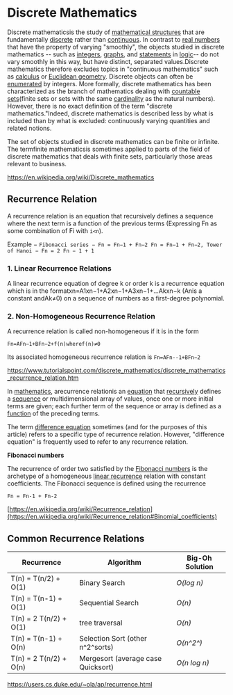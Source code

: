 # Discrete Mathematics

Discrete mathematicsis the study of [mathematical structures](https://en.wikipedia.org/wiki/Mathematical_structures) that are fundamentally [discrete](https://en.wikipedia.org/wiki/Discrete_space) rather than [continuous](https://en.wikipedia.org/wiki/Continuous_function). In contrast to [real numbers](https://en.wikipedia.org/wiki/Real_number) that have the property of varying "smoothly", the objects studied in discrete mathematics -- such as [integers](https://en.wikipedia.org/wiki/Integer), [graphs](https://en.wikipedia.org/wiki/Graph_(discrete_mathematics)), and [statements](https://en.wikipedia.org/wiki/Statement_(logic)) in [logic](https://en.wikipedia.org/wiki/Mathematical_logic)-- do not vary smoothly in this way, but have distinct, separated values.Discrete mathematics therefore excludes topics in "continuous mathematics" such as [calculus](https://en.wikipedia.org/wiki/Calculus) or [Euclidean geometry](https://en.wikipedia.org/wiki/Euclidean_geometry). Discrete objects can often be [enumerated](https://en.wikipedia.org/wiki/Enumeration) by integers. More formally, discrete mathematics has been characterized as the branch of mathematics dealing with [countable sets](https://en.wikipedia.org/wiki/Countable_set)(finite sets or sets with the same [cardinality](https://en.wikipedia.org/wiki/Cardinality) as the natural numbers). However, there is no exact definition of the term "discrete mathematics."Indeed, discrete mathematics is described less by what is included than by what is excluded: continuously varying quantities and related notions.

The set of objects studied in discrete mathematics can be finite or infinite. The termfinite mathematicsis sometimes applied to parts of the field of discrete mathematics that deals with finite sets, particularly those areas relevant to business.

https://en.wikipedia.org/wiki/Discrete_mathematics

## Recurrence Relation

A recurrence relation is an equation that recursively defines a sequence where the next term is a function of the previous terms (Expressing Fn as some combination of Fi with `i<n`).

Example − `Fibonacci series − Fn = Fn−1 + Fn−2 Fn = Fn−1 + Fn−2, Tower of Hanoi − Fn = 2 Fn − 1 + 1`

### 1. **Linear Recurrence Relations**

A linear recurrence equation of degree k or order k is a recurrence equation which is in the formatxn=A1xn−1+A2xn−1+A3xn−1+...Akxn−k (Anis a constant andAk≠0) on a sequence of numbers as a first-degree polynomial.

### 2. **Non-Homogeneous Recurrence Relation**

A recurrence relation is called non-homogeneous if it is in the form

`Fn=AFn−1+BFn−2+f(n)wheref(n)≠0`

Its associated homogeneous recurrence relation is `Fn=AFn--1+BFn−2`

https://www.tutorialspoint.com/discrete_mathematics/discrete_mathematics_recurrence_relation.htm

In [mathematics](https://en.wikipedia.org/wiki/Mathematics), arecurrence relationis an [equation](https://en.wikipedia.org/wiki/Equation) that [recursively](https://en.wikipedia.org/wiki/Recursion) defines a [sequence](https://en.wikipedia.org/wiki/Sequence) or multidimensional array of values, once one or more initial terms are given; each further term of the sequence or array is defined as a [function](https://en.wikipedia.org/wiki/Function_(mathematics)) of the preceding terms.

The term [difference equation](https://en.wikipedia.org/wiki/Recurrence_relation#Relationship_to_difference_equations_narrowly_defined) sometimes (and for the purposes of this article) refers to a specific type of recurrence relation. However, "difference equation" is frequently used to refer to any recurrence relation.

**Fibonacci numbers**

The recurrence of order two satisfied by the [Fibonacci numbers](https://en.wikipedia.org/wiki/Fibonacci_number) is the archetype of a homogeneous [linear recurrence](https://en.wikipedia.org/wiki/Linear_recurrence) relation with constant coefficients. The Fibonacci sequence is defined using the recurrence

`Fn = Fn-1 + Fn-2`

[https://en.wikipedia.org/wiki/Recurrence_relation](https://en.wikipedia.org/wiki/Recurrence_relation#Binomial_coefficients)

## Common Recurrence Relations

| **Recurrence**         | **Algorithm**                      | **Big-Oh Solution** |
|----------------------|----------------------------------|-----------------|
| T(n) = T(n/2) + O(1)   | Binary Search                      | *O(log n)*          |
| T(n) = T(n-1) + O(1)   | Sequential Search                  | *O(n)*              |
| T(n) = 2 T(n/2) + O(1) | tree traversal                     | *O(n)*              |
| T(n) = T(n-1) + O(n)   | Selection Sort (other n^2^sorts)  | *O(n^2^)*           |
| T(n) = 2 T(n/2) + O(n) | Mergesort (average case Quicksort) | *O(n log n)*        |

https://users.cs.duke.edu/~ola/ap/recurrence.html
